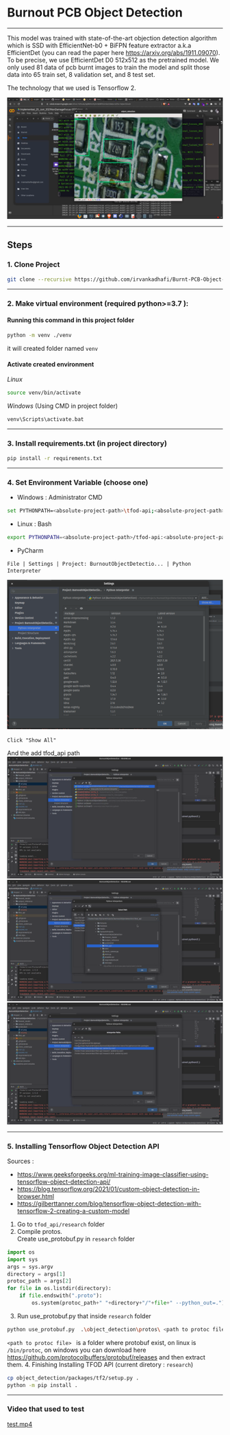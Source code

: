 # Burnout PCB Object Detection
___
This model was trained with state-of-the-art objection detection algorithm which is SSD with EfficientNet-b0 + BiFPN feature extractor a.k.a EfficientDet (you can read the paper here https://arxiv.org/abs/1911.09070). To be precise, we use EfficientDet D0 512x512 as the pretrained model. We only used 81 data of pcb burnt images to train the model and split those data into 65 train set, 8 validation set, and 8 test set.

The technology that we used is Tensorflow 2.

![alt text](screenshot/ss1.png)
___
## Steps
### 1. Clone Project 
```bash
git clone --recursive https://github.com/irvankadhafi/Burnt-PCB-Object-Detection.git
```
___
### 2. Make virtual environment (required python>=3.7 ):
#### Running this command in this project folder
```bash
python -m venv ./venv
```
it will created folder named `venv`
#### Activate created environment
_Linux_
```bash
source venv/bin/activate
```
_Windows_ (Using CMD in project folder)
```bash
venv\Scripts\activate.bat
```
___
### 3. Install requirements.txt (in project directory)
```bash
pip install -r requirements.txt
```
___
### 4. Set Environment Variable (choose one)
- Windows : Administrator CMD
```bash
set PYTHONPATH=<absolute-project-path>\tfod-api;<absolute-project-path>\tfod-api\research;<absolute-project-path>\tfod-api\research\slim
```

- Linux : Bash
```bash
export PYTHONPATH=<absolute-project-path>/tfod-api:<absolute-project-path>/tfod-api/research:<absolute-project-path>/tfod-api/research/slim
```

- PyCharm
```
File | Settings | Project: BurnoutObjectDetectio... | Python Interpreter
```
![alt text](screenshot/ss2.png)
```
Click "Show All"
```
And the add tfod_api path
![alt text](screenshot/ss3.png)
![alt text](screenshot/ss4.png)
![alt text](screenshot/ss5.png)
___
### 5. Installing Tensorflow Object Detection API
Sources :
- https://www.geeksforgeeks.org/ml-training-image-classifier-using-tensorflow-object-detection-api/
- https://blog.tensorflow.org/2021/01/custom-object-detection-in-browser.html
- https://gilberttanner.com/blog/tensorflow-object-detection-with-tensorflow-2-creating-a-custom-model

1. Go to `tfod_api/research` folder
2. Compile protos. <br> 
Create use_protobuf.py in ``research`` folder
```python
import os
import sys
args = sys.argv
directory = args[1]
protoc_path = args[2]
for file in os.listdir(directory):
    if file.endswith(".proto"):
        os.system(protoc_path+" "+directory+"/"+file+" --python_out=.")
```
3. Run use_protobuf.py that inside ``research`` folder
```bash
python use_protobuf.py  .\object_detection\protos\ <path to protoc file>
```
``<path to protoc file> `` is a folder where protobuf exist, on linux is ``/bin/protoc``, on windows you can download here https://github.com/protocolbuffers/protobuf/releases and then extract them.
4. Finishing Installing TFOD API (current diretory : `research`)
```bash
cp object_detection/packages/tf2/setup.py .
python -m pip install .
```
___
### Video that used to test
[test.mp4](https://drive.google.com/file/d/1-OycRKplMPSQ_kmSsQrU7viWgD79QnEM/view?usp=sharing)
